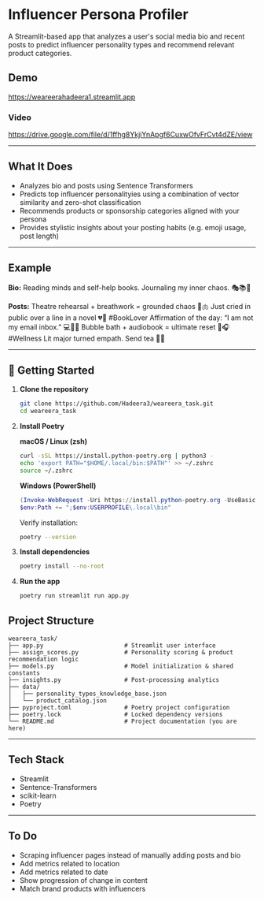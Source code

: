 # Influencer Persona Profiler

A Streamlit-based app that analyzes a user's social media bio and recent posts to predict influencer personality types and recommend relevant product categories.

## Demo

https://weareerahadeera1.streamlit.app

### Video
https://drive.google.com/file/d/1ffhg8YkjiYnApgf6CuxwOfvFrCvt4dZE/view



---

## What It Does

- Analyzes bio and posts using Sentence Transformers
- Predicts top influencer personalityies using a combination of vector similarity and zero-shot classification
- Recommends products or sponsorship categories aligned with your persona
- Provides stylistic insights about your posting habits (e.g. emoji usage, post length)

---

## Example

**Bio:**
Reading minds and self-help books. Journaling my inner chaos. 🎭📚🧘

**Posts:**
Theatre rehearsal + breathwork = grounded chaos 🎤🫁
Just cried in public over a line in a novel 💔📖 #BookLover
Affirmation of the day: “I am not my email inbox.” 💻🙅‍♀️
Bubble bath + audiobook = ultimate reset 🛁🎧 #Wellness
Lit major turned empath. Send tea 🍵✨

---

## 🚀 Getting Started

1. **Clone the repository**

   ```bash
   git clone https://github.com/Hadeera3/weareera_task.git
   cd weareera_task
   ```

2. **Install Poetry**

   **macOS / Linux (zsh)**

   ```bash
   curl -sSL https://install.python-poetry.org | python3 -
   echo 'export PATH="$HOME/.local/bin:$PATH"' >> ~/.zshrc
   source ~/.zshrc
   ```

   **Windows (PowerShell)**

   ```powershell
   (Invoke-WebRequest -Uri https://install.python-poetry.org -UseBasicParsing).Content | python -
   $env:Path += ";$env:USERPROFILE\.local\bin"
   ```

   Verify installation:

   ```bash
   poetry --version
   ```

3. **Install dependencies**

   ```bash
   poetry install --no-root
   ```

4. **Run the app**

   ```bash
   poetry run streamlit run app.py
   ```

## Project Structure

```
weareera_task/
├── app.py                       # Streamlit user interface
├── assign_scores.py             # Personality scoring & product recommendation logic
├── models.py                    # Model initialization & shared constants
├── insights.py                  # Post-processing analytics
├── data/
│   ├── personality_types_knowledge_base.json
│   └── product_catalog.json
├── pyproject.toml               # Poetry project configuration
├── poetry.lock                  # Locked dependency versions
└── README.md                    # Project documentation (you are here)
```

---

## Tech Stack

- Streamlit
- Sentence-Transformers
- scikit-learn
- Poetry

---

## To Do

- Scraping influencer pages instead of manually adding posts and bio
- Add metrics related to location
- Add metrics related to date
- Show progression of change in content
- Match brand products with influencers

